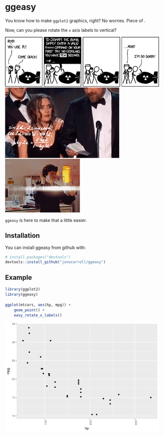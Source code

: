 
<!-- README.md is generated from README.Rmd. Please edit that file -->
ggeasy
======

You know how to make `ggplot2` graphics, right? No worries. Piece of <!--html_preserve--><i class="fa  fa-birthday-cake "></i><!--/html_preserve-->.

Now, can you please rotate the `x` axis labels to vertical?

![](inst/media/xkcd.png) ![](inst/media/winona.gif) ![](inst/media/sherlock.gif)

`ggeasy` is here to make that a little easier.

Installation
------------

You can install ggeasy from github with:

``` r
# install.packages("devtools")
devtools::install_github("jonocarroll/ggeasy")
```

Example
-------

``` r
library(ggplot2)
library(ggeasy)

ggplot(mtcars, aes(hp, mpg)) + 
    geom_point() + 
    easy_rotate_x_labels()
```

![](README-example-1.png)
